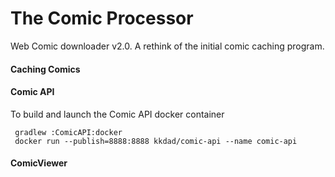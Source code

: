 # The Comic Processor

Web Comic downloader v2.0. A rethink of the initial comic caching program.

#### Caching Comics

#### Comic API

To build and launch the Comic API docker container
~~~
 gradlew :ComicAPI:docker
 docker run --publish=8888:8888 kkdad/comic-api --name comic-api
~~~

#### ComicViewer
